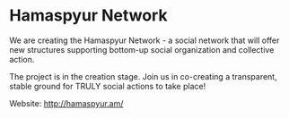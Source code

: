 Hamaspyur Network
==================

We are creating the Hamaspyur Network - a social network that will offer new structures supporting bottom-up social organization and collective action.

The project is in the creation stage. Join us in co-creating a transparent, stable ground for TRULY social actions to take place!

Website: http://hamaspyur.am/